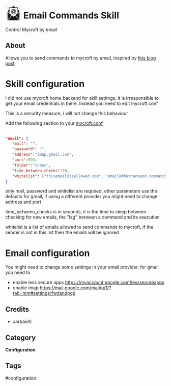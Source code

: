 # <img src='./res/icon/icon.png' card_color='#40DBB0' width='50' height='50' style='vertical-align:bottom'/> Email Commands Skill

Control Mycroft by email

## About 

Allows you to send commands to mycroft by email, inspired by [this blog post](https://medium.com/@thesanjeetc/want-to-control-something-with-siri-heres-how-bae98aceb586)
 
 
# Skill configuration

I did not use mycroft home backend for skill settings, it is irresponsible 
to get your email credentials in there. Instead you need to edit mycroft.conf

This is a security measure, i will not change this behaviour

Add the following section to your [mycroft.conf](https://mycroft-ai.gitbook.io/docs/using-mycroft-ai/customizations/mycroft-conf)
```json

"email": {
   "mail": "",
   "password": "",
   "address":"imap.gmail.com", 
   "port":993,
   "folder":"inbox", 
   "time_between_checks":30, 
   "whitelist": ["thisemail@isallowed.com", "email@thatcansend.commands"]
}
```

only mail, password and whitelist are required, other parameters use the 
defaults for gmail, if using a different provider you might need to change address and port

time_between_checks is in seconds, it is the time to sleep between checking 
for new emails, the "lag" between a command and its execution

whitelist is a list of emails allowed to send commands to mycroft, if the 
sender is not in this list then the emails will be ignored


# Email configuration

You might need to change some settings in your email provider, for gmail you need to
 
- enable less secure apps https://myaccount.google.com/lesssecureapps
- enable imap  https://mail.google.com/mail/u/1/?tab=mm#settings/fwdandpop


## Credits 
- JarbasAl

## Category
**Configuration**

## Tags
#configuration


